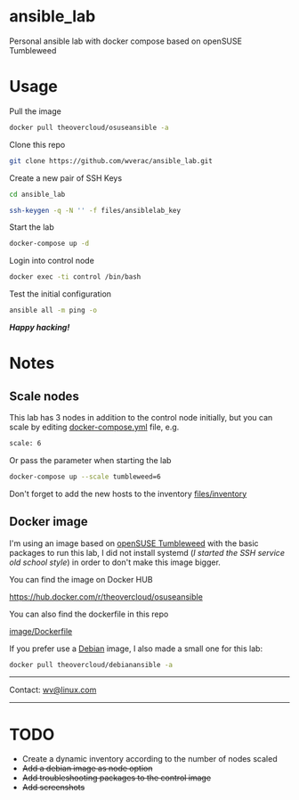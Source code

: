 # ansible_lab
Personal ansible lab with docker compose based on openSUSE Tumbleweed

# Usage
Pull the image
```bash
docker pull theovercloud/osuseansible -a
```
Clone this repo
```bash
git clone https://github.com/wverac/ansible_lab.git
```
Create a new pair of SSH Keys
```bash
cd ansible_lab
```
```bash
ssh-keygen -q -N '' -f files/ansiblelab_key
```
Start the lab
```bash
docker-compose up -d
```
Login into control node
```bash
docker exec -ti control /bin/bash
```
Test the initial configuration
```bash
ansible all -m ping -o
```
***Happy hacking!***

# Notes
## Scale nodes
This lab has 3 nodes in addition to the control node initially, but you can scale by editing [docker-compose.yml](docker-compose.yml) file, e.g.
```bash
scale: 6
```
Or pass the parameter when starting the lab
```bash
docker-compose up --scale tumbleweed=6
```
Don't forget to add the new hosts to the inventory 
[files/inventory](files/inventory) 

## Docker image

I'm using an image based on [openSUSE Tumbleweed](https://get.opensuse.org/tumbleweed/) with the basic packages to run this lab, I did not install systemd (*I started the SSH service old school style*) in order to don't make this image bigger.

You can find the image on Docker HUB

https://hub.docker.com/r/theovercloud/osuseansible

You can also find the dockerfile in this repo

[image/Dockerfile](image/Dockerfile)

If you prefer use a [Debian](https://www.debian.org/) image, I also made a small one for this lab:  

```bash
docker pull theovercloud/debianansible -a
```
---

Contact:
[wv@linux.com](mailto:wv[NOSPAM]linux.com)

---

# TODO
- Create a dynamic inventory according to the number of nodes scaled
- ~~Add a debian image as node option~~
- ~~Add troubleshooting packages to the control image~~ 
- ~~Add screenshots~~
